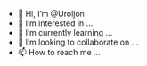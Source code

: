 - 👋 Hi, I’m @Uroljon
- 👀 I’m interested in ...
- 🌱 I’m currently learning ...
- 💞️ I’m looking to collaborate on ...
- 📫 How to reach me ...

<!---
Uroljon/Uroljon is a ✨ special ✨ repository because its `README.md` (this file) appears on your GitHub profile.
You can click the Preview link to take a look at your changes.
--->
